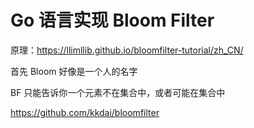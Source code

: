 # Go 语言实现 Bloom Filter

原理：https://llimllib.github.io/bloomfilter-tutorial/zh_CN/

首先 Bloom 好像是一个人的名字

BF 只能告诉你一个元素不在集合中，或者可能在集合中

https://github.com/kkdai/bloomfilter